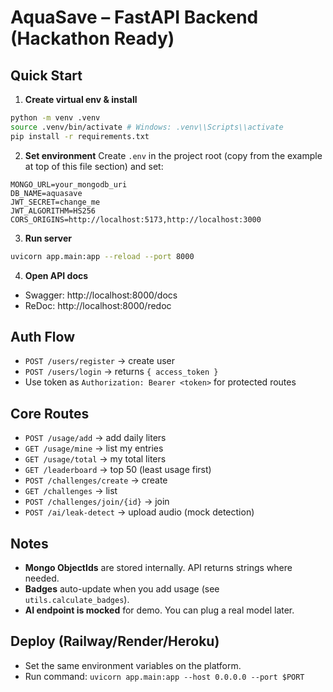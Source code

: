 # AquaSave – FastAPI Backend (Hackathon Ready)

## Quick Start
1. **Create virtual env & install**
```bash
python -m venv .venv
source .venv/bin/activate # Windows: .venv\\Scripts\\activate
pip install -r requirements.txt
```


2. **Set environment**
Create `.env` in the project root (copy from the example at top of this file section) and set:
```
MONGO_URL=your_mongodb_uri
DB_NAME=aquasave
JWT_SECRET=change_me
JWT_ALGORITHM=HS256
CORS_ORIGINS=http://localhost:5173,http://localhost:3000
```


3. **Run server**
```bash
uvicorn app.main:app --reload --port 8000
```


4. **Open API docs**
- Swagger: http://localhost:8000/docs
- ReDoc: http://localhost:8000/redoc


## Auth Flow
- `POST /users/register` → create user
- `POST /users/login` → returns `{ access_token }`
- Use token as `Authorization: Bearer <token>` for protected routes


## Core Routes
- `POST /usage/add` → add daily liters
- `GET /usage/mine` → list my entries
- `GET /usage/total` → my total liters
- `GET /leaderboard` → top 50 (least usage first)
- `POST /challenges/create` → create
- `GET /challenges` → list
- `POST /challenges/join/{id}` → join
- `POST /ai/leak-detect` → upload audio (mock detection)


## Notes
- **Mongo ObjectIds** are stored internally. API returns strings where needed.
- **Badges** auto-update when you add usage (see `utils.calculate_badges`).
- **AI endpoint is mocked** for demo. You can plug a real model later.


## Deploy (Railway/Render/Heroku)
- Set the same environment variables on the platform.
- Run command: `uvicorn app.main:app --host 0.0.0.0 --port $PORT`